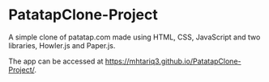 # PatatapClone-Project

A simple clone of patatap.com made using HTML, CSS, JavaScript and two libraries, Howler.js and Paper.js.

The app can be accessed at https://mhtariq3.github.io/PatatapClone-Project/.
